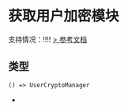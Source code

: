 # 获取用户加密模块
支持情况：!!!!
[> 参考文档
](https://developers.weixin.qq.com/miniprogram/dev/api/base/crypto/wx.getUserCryptoManager.html)
## 类型[​](getUserCryptoManager.html#类型)
```tsx
() => UserCryptoManager
```

-
